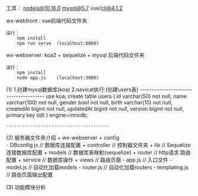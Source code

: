 工具： nodejs@10.16.0   mysql@5.7   vue/cli@4.1.2

wx-webfront :
    vue前端代码文件夹 

    运行：
        npm install
        npm run serve  (localhost:8080)

wx-webserver:
    koa2 + sequelize + mysql 后端代码文件夹
    
    运行：
        npm install
        node app.js    (localhost:3000)


(1) 1.创建mysql数据库(koa)
    2.navicat执行:(创建users表)
    --------------------------------------
    use koa;
    create table users (
        id varchar(50) not null,
        name varchar(100) not null,
        gender bool not null,
        birth varchar(10) not null,
        createdAt bigint not null,
        updatedAt bigint not null,
        version bigint not null,
        primary key (id)
    ) engine=innodb;

    ---------------------------------------

(2) 服务器文件夹介绍
    + wx-webserver
        + config        
            - DBconfig.js   // 数据库连接配置
        + controller        // 控制器文件夹
        + lib               // Sequelize 连接数据库配置
        + models            // 数据库表映射(sequelize)
        + router            // http请求 路由配置
        + service           // 数据库操作
        + views             // 路由页面
        - app.js            // 入口文件
        - model.js          // 自动化加载models
        - router.js         // 自动化加载routers
        - templating.js     // 路由页面输出配置

(3) 功能模块分析


 
            